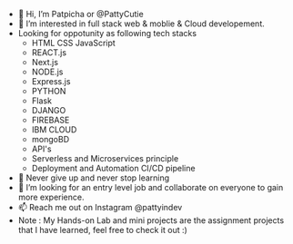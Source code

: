 - 👋 Hi, I’m Patpicha or @PattyCutie
- 👀 I’m interested in full stack web & moblie & Cloud developement.
- Looking for oppotunity as following tech stacks
  - HTML CSS JavaScript
  - REACT.js
  - Next.js
  - NODE.js
  - Express.js
  - PYTHON
  - Flask
  - DJANGO
  - FIREBASE
  - IBM CLOUD
  - mongoBD
  - API's
  - Serverless and Microservices principle
  - Deployment and Automation CI/CD pipeline
- 🌱 Never give up and never stop learning
- 💞️ I’m looking for an entry level job and collaborate on everyone to gain more experience.
- 📫 Reach me out on Instagram @pattyindev
- Note : My Hands-on Lab and mini projects are the assignment projects that I have learned, feel free to check it out :)

<!---
PattyCutie/PattyCutie is a ✨ special ✨ repository because its `README.md` (this file) appears on your GitHub profile.
You can click the Preview link to take a look at your changes.
--->
